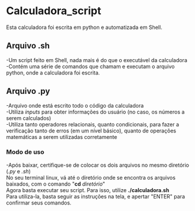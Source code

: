 # Calculadora_script

Esta calculadora foi escrita em python e automatizada em Shell.
## Arquivo .sh
-Um script feito em Shell, nada mais é do que o executável da calculadora  
-Contém uma série de comandos que chamam e executam o arquivo python, onde a calculadora foi escrita.  
## Arquivo .py
-Arquivo onde está escrito todo o código da calculadora  
-Utiliza *inputs* para obter informações do usuário (no caso, os números a serem calculados)  
-Utiliza tanto operadores relacionais, quanto condicionais, para fazer a verificação tanto de erros (em um nível básico), quanto de operações matemáticas a serem utilizadas corretamente
### Modo de uso
-Após baixar, certifique-se de colocar os dois arquivos no mesmo diretório (*.py* e *.sh*)  
No seu terminal linux, vá até o diretório onde se encontra os arquivos baixados, com o comando "**cd** *diretório*"  
Agora basta executar seu script. Para isso, utilize **./calculadora.sh**  
Para utiliza-la, basta seguir as instruções na tela, e apertar "ENTER" para confirmar seus comandos.
